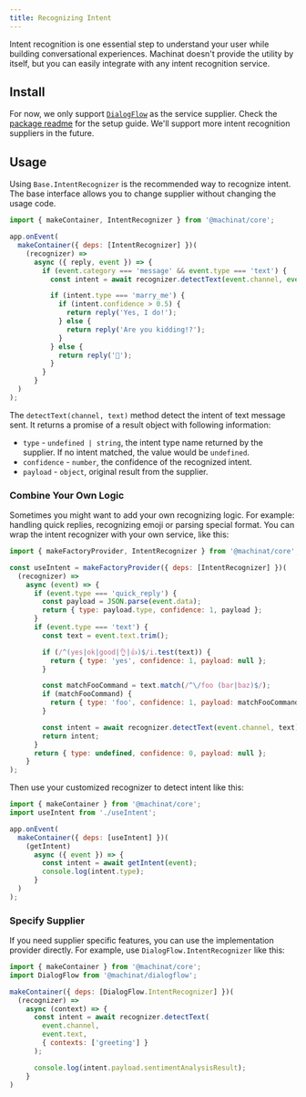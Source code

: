 ```yaml
---
title: Recognizing Intent
---
```


Intent recognition is one essential step to understand your user while building
conversational experiences. Machinat doesn't provide the utility by itself, but
you can easily integrate with any intent recognition service.

## Install

For now, we only support [`DialogFlow`](https://dialogflow.cloud.google.com/) as
the service supplier. Check the [package readme](https://github.com/machinat/machinat/tree/master/packages/dialogflow) for the setup guide. We'll support more intent recognition suppliers in the
future.

## Usage

Using `Base.IntentRecognizer` is the recommended way to recognize intent. The
base interface allows you to change supplier without changing the usage code.

```js
import { makeContainer, IntentRecognizer } from '@machinat/core';

app.onEvent(
  makeContainer({ deps: [IntentRecognizer] })(
    (recognizer) =>
      async ({ reply, event }) => {
        if (event.category === 'message' && event.type === 'text') {
          const intent = await recognizer.detectText(event.channel, event.text);

          if (intent.type === 'marry_me') {
            if (intent.confidence > 0.5) {
              return reply('Yes, I do!');
            } else {
              return reply('Are you kidding!?');
            }
          } else {
            return reply('🙂');
          }
        }
      }
  )
);
```

The `detectText(channel, text)` method detect the intent of text message sent.
It returns a promise of a result object with following information:

- `type` - `undefined | string`, the intent type name returned by the supplier.
   If no intent matched, the value would be `undefined`.
- `confidence` - `number`, the confidence of the recognized intent.
- `payload` - `object`, original result from the supplier.


### Combine Your Own Logic

Sometimes you might want to add your own recognizing logic. For example:
handling quick replies, recognizing emoji or parsing special format. You can
wrap the intent recognizer with your own service, like this:

```js
import { makeFactoryProvider, IntentRecognizer } from '@machinat/core';

const useIntent = makeFactoryProvider({ deps: [IntentRecognizer] })(
  (recognizer) =>
    async (event) => {
      if (event.type === 'quick_reply') {
        const payload = JSON.parse(event.data);
        return { type: payload.type, confidence: 1, payload };
      }
      if (event.type === 'text') {
        const text = event.text.trim();

        if (/^(yes|ok|good|👌|👍)$/i.test(text)) {
          return { type: 'yes', confidence: 1, payload: null };
        }

        const matchFooCommand = text.match(/^\/foo (bar|baz)$/);
        if (matchFooCommand) {
          return { type: 'foo', confidence: 1, payload: matchFooCommand[1] };
        }

        const intent = await recognizer.detectText(event.channel, text);
        return intent;
      }
      return { type: undefined, confidence: 0, payload: null };
    }
);
```

Then use your customized recognizer to detect intent like this:

```js
import { makeContainer } from '@machinat/core';
import useIntent from './useIntent';

app.onEvent(
  makeContainer({ deps: [useIntent] })(
    (getIntent)
      async ({ event }) => {
        const intent = await getIntent(event);
        console.log(intent.type);
      }
  )
);
```

### Specify Supplier

If you need supplier specific features, you can use the implementation provider
directly. For example, use `DialogFlow.IntentRecognizer` like this:

```js
import { makeContainer } from '@machinat/core';
import DialogFlow from '@machinat/dialogflow';

makeContainer({ deps: [DialogFlow.IntentRecognizer] })(
  (recognizer) =>
    async (context) => {
      const intent = await recognizer.detectText(
        event.channel,
        event.text,
        { contexts: ['greeting'] }
      );

      console.log(intent.payload.sentimentAnalysisResult);
    }
)
```
